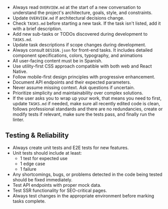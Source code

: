 - Always read `OVERVIEW.md` at the start of a new conversation to understand the project's architecture, goals, style, and constraints.
- Update `OVERVIEW.md` if architectural decisions change.
- Check `TASKS.md` before starting a new task. If the task isn't listed, add it with a brief description.
- Add new sub-tasks or TODOs discovered during development to `TASKS.md`.
- Update task descriptions if scope changes during development.
- Always consult `DESIGN.json` for front-end tasks. It includes detailed component specifications, colors, typography, and animations
- All user-facing content must be in Spanish.
- Use utility-first CSS approach compatible with both web and React Native.
- Follow mobile-first design principles with progressive enhancement.
- Document API endpoints and their expected parameters.
- Never assume missing context. Ask questions if uncertain.
- Prioritize simplicity and maintainability over complex solutions.
- If the user asks you to wrap up your work, that means you need to first, update `TASKS.md` if needed, make sure all recently edited code is clean, follows professional standards and there are no redundancies, create or modify tests if relevant, make sure the tests pass, and finally run the linter.

## Testing & Reliability
- Always create unit tests and E2E tests for new features.
- Unit tests should include at least:
  - 1 test for expected use
  - 1 edge case
  - 1 failure
- Any shortcomings, bugs, or problems detected in the code being tested should be fixed immediately.
- Test API endpoints with proper mock data.
- Test SSR functionality for SEO-critical pages.
- Always test changes in the appropriate environment before marking tasks complete.